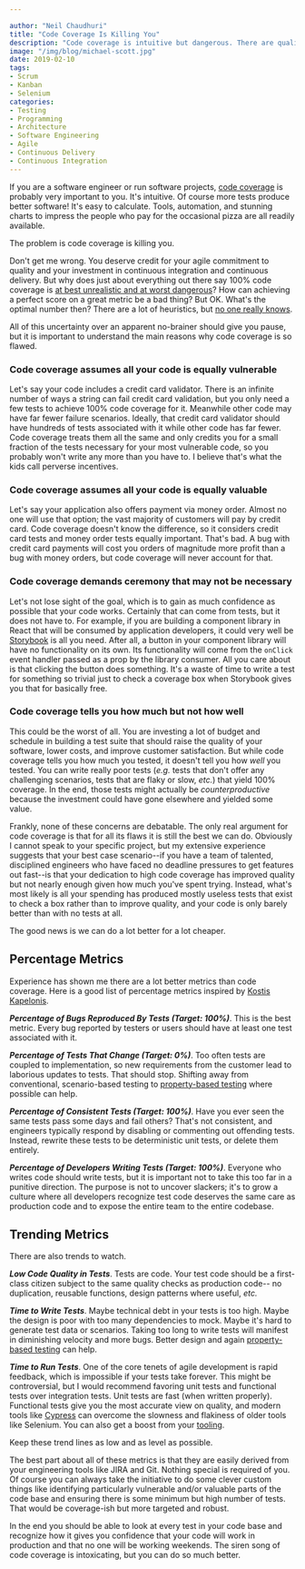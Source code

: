 ```yaml
---

author: "Neil Chaudhuri"
title: "Code Coverage Is Killing You"
description: "Code coverage is intuitive but dangerous. There are quality metrics that are so much better."
image: "/img/blog/michael-scott.jpg"
date: 2019-02-10
tags:
- Scrum
- Kanban
- Selenium
categories: 
- Testing
- Programming
- Architecture
- Software Engineering
- Agile
- Continuous Delivery
- Continuous Integration
---
```


If you are a software engineer or run software projects, [code coverage](https://stackoverflow.com/questions/195008/what-is-code-coverage-and-how-do-you-measure-it) 
is probably very important to you. It's intuitive. Of course more tests produce better software! It's easy to calculate. Tools, 
automation, and stunning charts to impress the people who pay for the occasional pizza are all readily available. 

The problem is code coverage is killing you.

Don't get me wrong. You deserve credit for your agile commitment to quality and your investment 
in continuous integration and continuous delivery. 
But why does just about everything out there say 
100% code coverage is [at best unrealistic and at worst dangerous](https://softwareengineering.stackexchange.com/questions/1380/how-much-code-coverage-is-enough)?
How can achieving a perfect score on a great metric be a bad thing? But OK. What's the optimal number then? There
are a lot of heuristics, but [no one really knows](https://stackoverflow.com/questions/90002/what-is-a-reasonable-code-coverage-for-unit-tests-and-why). 

All of this uncertainty over an apparent no-brainer should give you pause, but it is important to understand the main reasons 
why code coverage is so flawed.

### Code coverage assumes all your code is equally vulnerable 

Let's say your code includes a credit card validator. There 
is an infinite number of ways a string can fail credit card validation, but you only need a few tests to achieve 100%
code coverage for it. Meanwhile other code may have far fewer failure scenarios. Ideally, 
that credit card validator should have hundreds of tests associated with it while other code has far fewer. Code coverage 
treats them all the same and only credits you for a small fraction of the tests necessary for your most vulnerable code, so you probably 
won't write any more than you have to. I believe that's what the kids call perverse incentives.

### Code coverage assumes all your code is equally valuable

Let's say your application also offers payment via money order.
Almost no one will use that option; the vast majority of customers will pay by credit card. Code coverage doesn't know the difference, so 
it considers credit card tests and money order tests equally important. That's bad. A bug with credit card payments
will cost you orders of magnitude more profit than a bug with money orders, but code coverage will never account for that.

### Code coverage demands ceremony that may not be necessary

Let's not lose sight of the goal, which is to gain as much
confidence as possible that your code works. Certainly that can come from tests, but it does not have to. For example, if you are building
a component library in React that will be consumed by application developers, it could very well be [Storybook](https://storybook.js.org/)
is all you need. After all, a button in your component library will have no functionality on its own. Its functionality will
come from the `onClick` event handler passed as a prop by the library consumer. All you care about is that clicking
the button does something. It's a waste of time to write a test for something so trivial just to check a coverage box
when Storybook gives you that for basically free.

### Code coverage tells you how much but not how well

This could be the worst of all. You are investing a lot of budget and schedule
in building a test suite that should raise the quality of your software, lower costs, and improve customer satisfaction. But 
while code coverage tells you how much you tested, it doesn't tell you how *well* you tested. You can write really poor tests
(*e.g.* tests that don't offer any challenging scenarios, tests that are flaky or slow, *etc.*)
that yield 100% coverage. In the end, those tests might actually be *counterproductive* because the investment could have gone 
elsewhere and yielded some value. 

Frankly, none of these concerns are debatable. The only real argument for code coverage is that for all its flaws it is still
the best we can do. Obviously I cannot speak to your specific project, but my extensive experience suggests that your best case
scenario--if you have a team of talented, disciplined engineers who have faced no deadline pressures to get features out fast--is 
that your dedication to high code coverage has improved quality 
but not nearly enough given how much you've spent trying. Instead, what's most likely is all your spending has produced mostly useless 
tests that exist to check a box rather than to improve quality, and your code is only barely better than with no tests at all.

The good news is we can do a lot better for a lot cheaper.

## Percentage Metrics

Experience has shown me there are a lot better metrics than code coverage. Here is a good list of percentage metrics inspired by 
[Kostis Kapelonis](http://blog.codepipes.com/testing/software-testing-antipatterns.html#anti-pattern-6---paying-excessive-attention-to-test-coverage).

***Percentage of Bugs Reproduced By Tests (Target: 100%)***. This is the best metric. Every bug reported by testers or users should have at least one test associated with it.

***Percentage of Tests That Change (Target: 0%)***. Too often tests are coupled to implementation, so new requirements from the customer
lead to laborious updates to tests. That should stop. Shifting away from conventional, scenario-based testing to 
[property-based testing](/blog/business-case-for-functional-programming) where possible can help.

***Percentage of Consistent Tests (Target: 100%)***. Have you ever seen the same tests pass some days and fail others? That's not consistent, and
engineers typically respond by disabling or commenting out offending tests. Instead, rewrite these tests to be deterministic unit tests, or 
delete them entirely.

***Percentage of Developers Writing Tests (Target: 100%)***. Everyone who writes code should write tests, but it is important not 
to take this too far in a punitive direction. The purpose is not to uncover slackers; it's to grow a culture where all developers recognize
test code deserves the same care as production code and to expose the entire team to the entire codebase.


## Trending Metrics

There are also trends to watch.

***Low Code Quality in Tests***. Tests are code. Your test code should be a first-class citizen subject to the same quality checks as production code--
  no duplication, reusable functions, design patterns where useful, *etc.*

***Time to Write Tests***. Maybe technical debt in your tests is too high. Maybe the design 
is poor with too many dependencies to mock. Maybe it's hard to generate test data or scenarios. Taking too long to write tests
will manifest in diminishing velocity and more bugs. Better design and again 
[property-based testing](/blog/2018/09/18/the-business-case-for-functional-programming/) can help.  

***Time to Run Tests***. One of the core tenets of agile development is rapid feedback, which is impossible 
if your tests take forever. This might be controversial, but I would recommend favoring unit tests and functional tests 
over integration tests. Unit tests are fast (when written properly). Functional tests give you the most accurate view
on quality, and modern tools like [Cypress](https://www.cypress.io/) can overcome the slowness and flakiness of 
older tools like Selenium. You can also get a boost from your 
[tooling](https://engineering.linkedin.com/blog/2018/07/how-we-improved-build-time-by-400-percent).

Keep these trend lines as low and as level as possible.

The best part about all of these metrics is that they are easily derived from your engineering tools like JIRA and Git. Nothing 
special is required of you. Of course
you can always take the initiative to do some clever custom things like identifying particularly vulnerable and/or valuable parts
of the code base and ensuring there is some minimum but high number of tests. That would be coverage-ish but more targeted and robust.

In the end you should be able to look at every test in your code base and recognize how it gives you confidence that your code will work
in production and that no one will be working weekends. The siren song of code coverage is intoxicating, but you can do
so much better.





